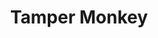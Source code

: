 ---
title: Tamper Monkey
platforms:
- name: chrome
  install: https://chrome.google.com/webstore/detail/tampermonkey/dhdgffkkebhmkfjojejmpbldmpobfkfo?hl=en
- name: firefox
  install: https://addons.mozilla.org/en-US/firefox/addon/tampermonkey/
---